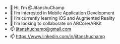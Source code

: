 - 👋 Hi, I’m @JitanshuChamp
- 👀 I’m interested in Mobile Application Development
- 🌱 I’m currently learning iOS and Augmented Reality
- 💞️ I’m looking to collaborate on ARCore/ARKit
- 📫 jitanshuchamp@gmail.com
- 📫 https://www.linkedin.com/in/jitanshuchamp

<!---
JitanshuChamp/JitanshuChamp is a ✨ special ✨ repository because its `README.md` (this file) appears on your GitHub profile.
You can click the Preview link to take a look at your changes.
--->
